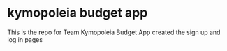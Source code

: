 # kymopoleia budget app
This is the repo for Team Kymopoleia Budget App
created the sign up and log in pages 
